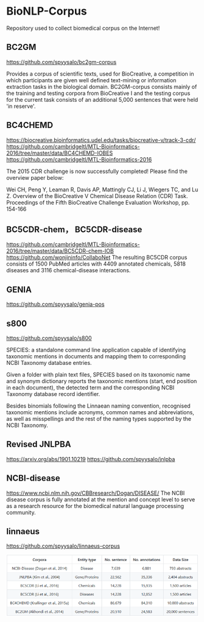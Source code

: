 # BioNLP-Corpus
Repository used to collect biomedical corpus on the Internet!


##  	BC2GM
https://github.com/spyysalo/bc2gm-corpus

Provides a corpus of scientific texts, used for BioCreative, a competition in which participants are given well defined text-mining or information extraction tasks in the biological domain. BC2GM-corpus consists mainly of the training and testing corpora from BioCreative I and the testing corpus for the current task consists of an additional 5,000 sentences that were held 'in reserve'. 


##  	BC4CHEMD
https://biocreative.bioinformatics.udel.edu/tasks/biocreative-v/track-3-cdr/
https://github.com/cambridgeltl/MTL-Bioinformatics-2016/tree/master/data/BC4CHEMD-IOBES
https://github.com/cambridgeltl/MTL-Bioinformatics-2016

The 2015 CDR challenge is now successfully completed! Please find the overview paper below:

Wei CH, Peng Y, Leaman R, Davis AP, Mattingly CJ, Li J, Wiegers TC, and Lu Z. Overview of the BioCreative V Chemical Disease Relation (CDR) Task. Proceedings of the Fifth BioCreative Challenge Evaluation Workshop, pp. 154-166

##  BC5CDR-chem， 	BC5CDR-disease

https://github.com/cambridgeltl/MTL-Bioinformatics-2016/tree/master/data/BC5CDR-chem-IOB
https://github.com/wonjininfo/CollaboNet
The resulting BC5CDR corpus consists of 1500 PubMed articles with 4409 annotated chemicals, 5818 diseases and 3116 chemical-disease interactions.

## GENIA
https://github.com/spyysalo/genia-pos


## s800
https://github.com/spyysalo/s800

SPECIES: a standalone command line application capable of identifying taxonomic mentions in documents and mapping them to corresponding NCBI Taxonomy database entries.

Given a folder with plain text files, SPECIES based on its taxonomic name and synonym dictionary reports the taxonomic mentions (start, end position in each document), the detected term and the corresponding NCBI Taxonomy database record identifier.

Besides binomials following the Linnaean naming convention, recognised taxonomic mentions include acronyms, common names and abbreviations, as well as misspellings and the rest of the naming types supported by the NCBI Taxonomy.

##  Revised 	JNLPBA
https://arxiv.org/abs/1901.10219
https://github.com/spyysalo/jnlpba

##  	NCBI-disease
https://www.ncbi.nlm.nih.gov/CBBresearch/Dogan/DISEASE/
The NCBI disease corpus is fully annotated at the mention and concept level to serve as a research resource for the biomedical natural language processing community.



##  	linnaeus
https://github.com/spyysalo/linnaeus-corpus


![](1-1.png)
